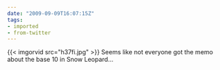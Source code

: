 ```yaml
---
date: "2009-09-09T16:07:15Z"
tags:
- imported
- from-twitter
---
```

{{< imgorvid src="h37fi.jpg" >}} Seems like not everyone got the memo about the base 10 in Snow Leopard...
